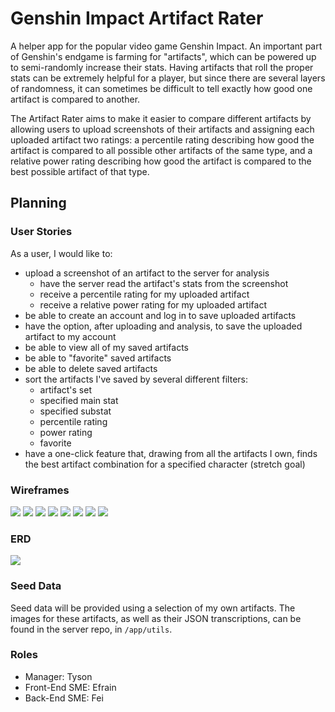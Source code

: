 # Genshin Impact Artifact Rater
A helper app for the popular video game Genshin Impact. An important part of Genshin's endgame is farming for "artifacts", which can be powered up to semi-randomly increase their stats. Having artifacts that roll the proper stats can be extremely helpful for a player, but since there are several layers of randomness, it can sometimes be difficult to tell exactly how good one artifact is compared to another.

The Artifact Rater aims to make it easier to compare different artifacts by allowing users to upload screenshots of their artifacts and assigning each uploaded artifact two ratings: a percentile rating describing how good the artifact is compared to all possible other artifacts of the same type, and a relative power rating describing how good the artifact is compared to the best possible artifact of that type.

## Planning
### User Stories
As a user, I would like to:
- upload a screenshot of an artifact to the server for analysis
  - have the server read the artifact's stats from the screenshot
  - receive a percentile rating for my uploaded artifact
  - receive a relative power rating for my uploaded artifact
- be able to create an account and log in to save uploaded artifacts
- have the option, after uploading and analysis, to save the uploaded artifact to my account
- be able to view all of my saved artifacts
- be able to "favorite" saved artifacts
- be able to delete saved artifacts
- sort the artifacts I've saved by several different filters:
  - artifact's set
  - specified main stat
  - specified substat
  - percentile rating
  - power rating
  - favorite
- have a one-click feature that, drawing from all the artifacts I own, finds the best artifact combination for a specified character (stretch goal)

### Wireframes

![](Planner/wireframes/1.jpeg)
![](Planner/wireframes/2.jpeg)
![](Planner/wireframes/3.jpeg)
![](Planner/wireframes/4.jpeg)
![](Planner/wireframes/5.jpeg)
![](Planner/wireframes/6.jpeg)
![](Planner/wireframes/7.jpeg)
![](Planner/wireframes/8.jpeg)

### ERD

![](Planner/ERD.jpg)

### Seed Data

Seed data will be provided using a selection of my own artifacts. The images for these artifacts, as well as their JSON transcriptions, can be found in the server repo, in `/app/utils`.

### Roles
- Manager: Tyson
- Front-End SME: Efrain
- Back-End SME: Fei